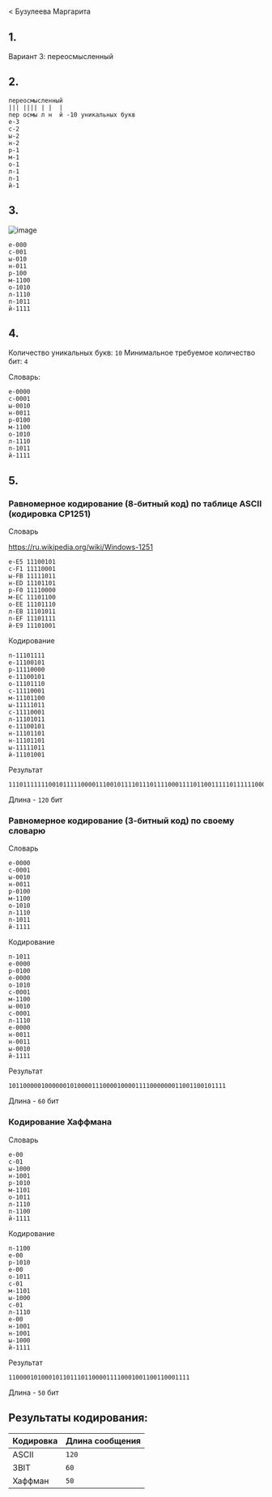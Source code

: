 #
< Бузулеева Маргарита
## 1.
Вариант 3: переосмысленный
## 2.
```
переосмысленный
||| |||| | |  |
пер осмы л н  й -10 уникальных букв
е-3
с-2
ы-2
н-2
р-1
м-1
о-1
л-1
п-1
й-1
```
## 3.

![image](https://github.com/user-attachments/assets/2bc3ac87-a96b-4700-9cba-123d54aa97c7)
```
е-000
с-001
ы-010
н-011
р-100
м-1100
о-1010
л-1110
п-1011
й-1111
```

## 4.
Количество уникальных букв: `10`
Минимальное требуемое количество бит: `4`

Словарь:
```
е-0000
с-0001
ы-0010
н-0011
р-0100
м-1100
о-1010
л-1110
п-1011
й-1111
```

## 5.

### Равномерное кодирование (8-битный код) по таблице ASCII (кодировка CP1251)
Словарь

https://ru.wikipedia.org/wiki/Windows-1251
```
е-E5 11100101
с-F1 11110001
ы-FB 11111011
н-ED 11101101
р-F0 11110000
м-EC 11101100
о-EE 11101110
л-EB 11101011
п-EF 11101111
й-E9 11101001
```

Кодирование
```
п-11101111
е-11100101
р-11110000
е-11100101
о-11101110
с-11110001
м-11101100
ы-11111011
с-11110001
л-11101011
е-11100101
н-11101101
н-11101101
ы-11111011
й-11101001
```

Результат
```
111011111110010111110000111001011110111011110001111011001111101111110001111010111110010111101101111011011111101111101001
```
Длина - `120` бит

### Равномерное кодирование (3-битный код) по своему словарю
Словарь
```
е-0000
с-0001
ы-0010
н-0011
р-0100
м-1100
о-1010
л-1110
п-1011
й-1111
```

Кодирование
```
п-1011
е-0000
р-0100
е-0000
о-1010
с-0001
м-1100
ы-0010
с-0001
л-1110
е-0000
н-0011
н-0011
ы-0010
й-1111
```

 Результат
```
101100000100000010100001110000100001111000000011001100101111
```
Длина - `60` бит

### Кодирование Хаффмана

Словарь
```
е-00
с-01
ы-1000
н-1001
р-1010
м-1101
о-1011
л-1110
п-1100
й-1111
```
Кодирование
```
п-1100
е-00
р-1010
е-00
о-1011
с-01
м-1101
ы-1000
с-01
л-1110
е-00
н-1001
н-1001
ы-1000
й-1111
```

Результат
```
11000010100010110111011000011110001001100110001111
```
Длина - `50` бит

## Результаты кодирования:

| Кодировка | Длина сообщения |
|-----------|-----------------|
| ASCII     | `120`           |
| 3BIT      | `60`            |
| Хаффман   | `50`            |
